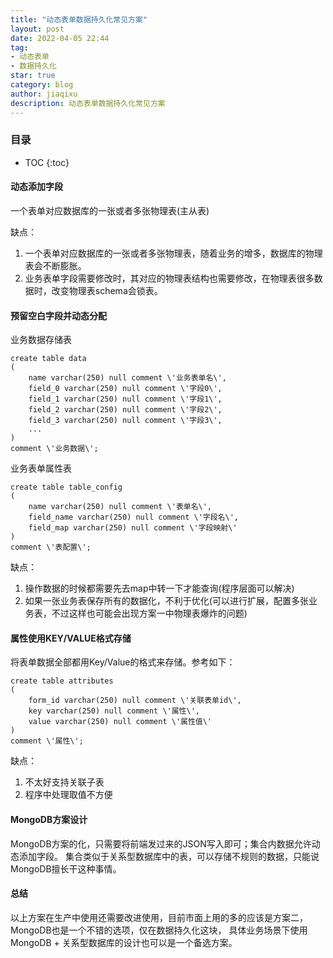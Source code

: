 ```yaml
---
title: "动态表单数据持久化常见方案"
layout: post
date: 2022-04-05 22:44
tag:
- 动态表单
- 数据持久化
star: true
category: blog
author: jiaqixu
description: 动态表单数据持久化常见方案
---
```


### 目录
* TOC
{:toc}

#### 动态添加字段

一个表单对应数据库的一张或者多张物理表(主从表)

缺点：<br>
1. 一个表单对应数据库的一张或者多张物理表，随着业务的增多，数据库的物理表会不断膨胀。<br>
2. 业务表单字段需要修改时，其对应的物理表结构也需要修改，在物理表很多数据时，改变物理表schema会锁表。


#### 预留空白字段并动态分配

业务数据存储表

```
create table data
(
  	name varchar(250) null comment \'业务表单名\',
	field_0 varchar(250) null comment \'字段0\',
	field_1 varchar(250) null comment \'字段1\',
	field_2 varchar(250) null comment \'字段2\',
	field_3 varchar(250) null comment \'字段3\',
	...
)
comment \'业务数据\';
```

业务表单属性表

```
create table table_config
(
	name varchar(250) null comment \'表单名\',
	field_name varchar(250) null comment \'字段名\',
  	field_map varchar(250) null comment \'字段映射\'
)
comment \'表配置\';
```

缺点：<br>
1. 操作数据的时候都需要先去map中转一下才能查询(程序层面可以解决)<br>
2. 如果一张业务表保存所有的数据化，不利于优化(可以进行扩展，配置多张业务表，不过这样也可能会出现方案一中物理表爆炸的问题)

#### 属性使用KEY/VALUE格式存储
将表单数据全部都用Key/Value的格式来存储。参考如下：

```
create table attributes
(
  	form_id varchar(250) null comment \'关联表单id\',
	key varchar(250) null comment \'属性\',
	value varchar(250) null comment \'属性值\'
)
comment \'属性\';
```
缺点：<br>
1. 不太好支持关联子表<br>
2. 程序中处理取值不方便

#### MongoDB方案设计

MongoDB方案的化，只需要将前端发过来的JSON写入即可；集合内数据允许动态添加字段。
集合类似于关系型数据库中的表，可以存储不规则的数据，只能说MongoDB擅长干这种事情。


#### 总结
以上方案在生产中使用还需要改进使用，目前市面上用的多的应该是方案二，MongoDB也是一个不错的选项，仅在数据持久化这块，
具体业务场景下使用MongoDB + 关系型数据库的设计也可以是一个备选方案。







